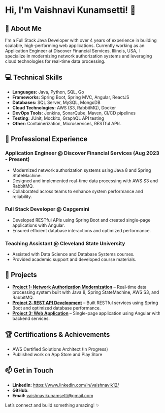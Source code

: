 # Hi, I'm Vaishnavi Kunamsetti! 👋

## 🚀 About Me
I'm a Full Stack Java Developer with over 4 years of experience in building scalable, high-performing web applications. Currently working as an Application Engineer at Discover Financial Services, Illinois, USA, I specialize in modernizing network authorization systems and leveraging cloud technologies for real-time data processing.

## 💻 Technical Skills
- **Languages:** Java, Python, SQL, Go
- **Frameworks:** Spring Boot, Spring MVC, Angular, ReactJS
- **Databases:** SQL Server, MySQL, MongoDB
- **Cloud Technologies:** AWS (S3, RabbitMQ), Docker
- **DevOps Tools:** Jenkins, SonarQube, Maven, CI/CD pipelines
- **Testing:** JUnit, Mockito, GraphQL API testing
- **Other:** Containerization, Microservices, RESTful APIs

## 📝 Professional Experience
### Application Engineer @ Discover Financial Services (Aug 2023 - Present)
- Modernized network authorization systems using Java 8 and Spring StateMachine.
- Designed and implemented real-time data processing with AWS S3 and RabbitMQ.
- Collaborated across teams to enhance system performance and reliability.

### Full Stack Developer @ Capgemini
- Developed RESTful APIs using Spring Boot and created single-page applications with Angular.
- Ensured efficient database interactions and optimized performance.

### Teaching Assistant @ Cleveland State University
- Assisted with Data Science and Database Systems courses.
- Provided academic support and developed course materials.

## 🌟 Projects
- **[Project 1: Network Authorization Modernization](#)** – Real-time data processing system built with Java 8, Spring StateMachine, AWS S3, and RabbitMQ.
- **[Project 2: REST API Development](#)** – Built RESTful services using Spring Boot and optimized database performance.
- **[Project 3: Web Application](#)** – Single-page application using Angular with backend services.

## 🏆 Certifications & Achievements
- AWS Certified Solutions Architect (In Progress)
- Published work on App Store and Play Store

## 📫 Get in Touch
- **LinkedIn:** https://www.linkedin.com/in/vaishnavik12/
- **GitHub:** 
- **Email:** vaishnavikunamsetti@gmail.com

Let’s connect and build something amazing! ✨

